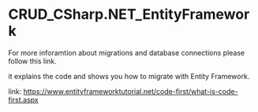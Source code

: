 # CRUD_CSharp.NET_EntityFramework
For more inforamtion about migrations and database connections please follow this link.

it explains the code and shows you how to migrate with Entity Framework.

link: https://www.entityframeworktutorial.net/code-first/what-is-code-first.aspx
